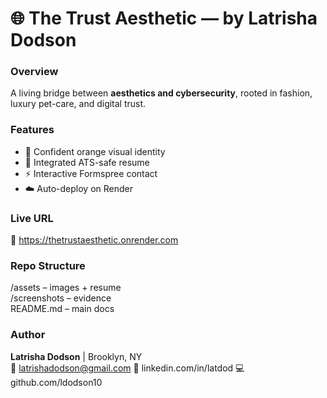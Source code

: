 # 🌐 The Trust Aesthetic — by Latrisha Dodson

### Overview
A living bridge between **aesthetics and cybersecurity**, rooted in fashion, luxury pet-care, and digital trust.

### Features
- 🎨 Confident orange visual identity  
- 💼 Integrated ATS-safe resume  
- ⚡ Interactive Formspree contact  
- ☁️ Auto-deploy on Render  

### Live URL
🔗 https://thetrustaesthetic.onrender.com  

### Repo Structure
/assets   – images + resume  
/screenshots  – evidence  
README.md  – main docs  

### Author
**Latrisha Dodson** | Brooklyn, NY  
📧 latrishadodson@gmail.com   🔗 linkedin.com/in/latdod   💻 github.com/ldodson10
